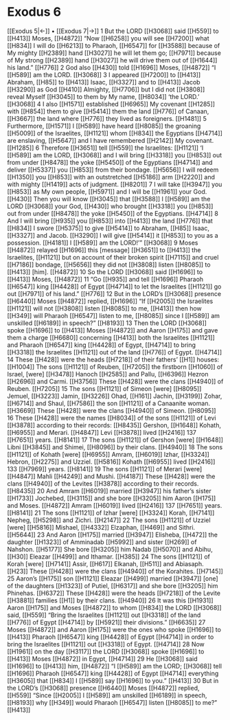 # Exodus 6
[[Exodus 5|←]] • [[Exodus 7|→]]
1 But the LORD [[H3068]] said [[H559]] to [[H413]] Moses, [[H4872]] “Now [[H6258]] you will see [[H7200]] what [[H834]] I will do [[H6213]] to Pharaoh, [[H6547]] for [[H3588]] because of My mighty [[H2389]] hand [[H3027]] he will let them go; [[H7971]] because of My strong [[H2389]] hand [[H3027]] he will drive them out of [[H1644]] his land.” [[H776]] 
2 God also [[H430]] told [[H1696]] Moses, [[H4872]] “I [[H589]] am the LORD. [[H3068]] 
3 I appeared [[H7200]] to [[H413]] Abraham, [[H85]] to [[H413]] Isaac, [[H3327]] and to [[H413]] Jacob [[H3290]] as God [[H410]] Almighty, [[H7706]] but I did not [[H3808]] reveal Myself [[H3045]] to them  by My name, [[H8034]] ‘the LORD.’ [[H3068]] 
4 I also [[H1571]] established [[H6965]] My covenant [[H1285]] with [[H854]] them to give [[H5414]] them the land [[H776]] of Canaan, [[H3667]] the land where [[H776]] they lived as foreigners. [[H1481]] 
5 Furthermore, [[H1571]] I [[H589]] have heard [[H8085]] the groaning [[H5009]] of the Israelites, [[H1121]] whom [[H834]] the Egyptians [[H4714]] are enslaving, [[H5647]] and I have remembered [[H2142]] My covenant. [[H1285]] 
6 Therefore [[H3651]] tell [[H559]] the Israelites: [[H1121]] ‘I [[H589]] am the LORD, [[H3068]] and I will bring [[H3318]] you [[H853]] out from under [[H8478]] the yoke [[H5450]] of the Egyptians [[H4714]] and deliver [[H5337]] you [[H853]] from their bondage. [[H5656]] I will redeem [[H1350]] you [[H853]] with an outstretched [[H5186]] arm [[H2220]] and with mighty [[H1419]] acts of judgment. [[H8201]] 
7 I will take [[H3947]] you [[H853]] as My own  people, [[H5971]] and I will be [[H1961]] your  God. [[H430]] Then you will know [[H3045]] that [[H3588]] I [[H589]] am the LORD [[H3068]] your God, [[H430]] who brought [[H3318]] you [[H853]] out from under [[H8478]] the yoke [[H5450]] of the Egyptians. [[H4714]] 
8 And I will bring [[H935]] you [[H853]] into [[H413]] the land [[H776]] that [[H834]] I swore [[H5375]] to give [[H5414]] to Abraham, [[H85]] Isaac, [[H3327]] and Jacob. [[H3290]] I will give [[H5414]] it [[H853]] to you  as a possession. [[H4181]] I [[H589]] am the LORD!’” [[H3068]] 
9 Moses [[H4872]] relayed [[H1696]] this [message] [[H3651]] to [[H413]] the Israelites, [[H1121]] but on account of their broken spirit [[H7115]] and cruel [[H7186]] bondage, [[H5656]] they did not [[H3808]] listen [[H8085]] to [[H413]] [him]. [[H4872]] 
10 So the LORD [[H3068]] said [[H1696]] to [[H413]] Moses, [[H4872]] 
11 “Go [[H935]] and tell [[H1696]] Pharaoh [[H6547]] king [[H4428]] of Egypt [[H4714]] to let the Israelites [[H1121]] go out [[H7971]] of his land.” [[H776]] 
12 But in the LORD’s [[H3068]] presence [[H6440]] Moses [[H4872]] replied, [[H1696]] “If [[H2005]] the Israelites [[H1121]] will not [[H3808]] listen [[H8085]] to me, [[H413]] then how [[H349]] will Pharaoh [[H6547]] listen to me, [[H8085]] since I [[H589]] am unskilled [[H6189]] in speech?” [[H8193]] 
13 Then the LORD [[H3068]] spoke [[H1696]] to [[H413]] Moses [[H4872]] and Aaron [[H175]] and gave them a charge [[H6680]] concerning [[H413]] both the Israelites [[H1121]] and Pharaoh [[H6547]] king [[H4428]] of Egypt, [[H4714]] to bring [[H3318]] the Israelites [[H1121]] out of the land [[H776]] of Egypt. [[H4714]] 
14 These [[H428]] were the heads [[H7218]] of their fathers’ [[H1]] houses: [[H1004]] The sons [[H1121]] of Reuben, [[H7205]] the firstborn [[H1060]] of Israel, [were] [[H3478]] Hanoch [[H2585]] and Pallu, [[H6396]] Hezron [[H2696]] and Carmi. [[H3756]] These [[H428]] were the clans [[H4940]] of Reuben. [[H7205]] 
15 The sons [[H1121]] of Simeon [were] [[H8095]] Jemuel, [[H3223]] Jamin, [[H3226]] Ohad, [[H161]] Jachin, [[H3199]] Zohar, [[H6714]] and Shaul, [[H7586]] the son [[H1121]] of a Canaanite woman. [[H3669]] These [[H428]] were the clans [[H4940]] of Simeon. [[H8095]] 
16 These [[H428]] were the names [[H8034]] of the sons [[H1121]] of Levi [[H3878]] according to their records: [[H8435]] Gershon, [[H1648]] Kohath, [[H6955]] and Merari. [[H4847]] Levi [[H3878]] lived [[H2416]] 137 [[H7651]] years. [[H8141]] 
17 The sons [[H1121]] of Gershon [were] [[H1648]] Libni [[H3845]] and Shimei, [[H8096]] by their clans. [[H4940]] 
18 The sons [[H1121]] of Kohath [were] [[H6955]] Amram, [[H6019]] Izhar, [[H3324]] Hebron, [[H2275]] and Uzziel. [[H5816]] Kohath [[H6955]] lived [[H2416]] 133 [[H7969]] years. [[H8141]] 
19 The sons [[H1121]] of Merari [were] [[H4847]] Mahli [[H4249]] and Mushi. [[H4187]] These [[H428]] were the clans [[H4940]] of the Levites [[H3878]] according to their records. [[H8435]] 
20 And Amram [[H6019]] married [[H3947]] his father’s sister [[H1733]] Jochebed, [[H3115]] and she bore [[H3205]] him Aaron [[H175]] and Moses. [[H4872]] Amram [[H6019]] lived [[H2416]] 137 [[H7651]] years. [[H8141]] 
21 The sons [[H1121]] of Izhar [were] [[H3324]] Korah, [[H7141]] Nepheg, [[H5298]] and Zichri. [[H2147]] 
22 The sons [[H1121]] of Uzziel [were] [[H5816]] Mishael, [[H4332]] Elzaphan, [[H469]] and Sithri. [[H5644]] 
23 And Aaron [[H175]] married [[H3947]] Elisheba, [[H472]] the daughter [[H1323]] of Amminadab [[H5992]] and sister [[H269]] of Nahshon. [[H5177]] She bore [[H3205]] him Nadab [[H5070]] and Abihu, [[H30]] Eleazar [[H499]] and Ithamar. [[H385]] 
24 The sons [[H1121]] of Korah [were] [[H7141]] Assir, [[H617]] Elkanah, [[H511]] and Abiasaph. [[H23]] These [[H428]] were the clans [[H4940]] of the Korahites. [[H7145]] 
25 Aaron’s [[H175]] son [[H1121]] Eleazar [[H499]] married [[H3947]] [one] of the daughters [[H1323]] of Putiel, [[H6317]] and she bore [[H3205]] him  Phinehas. [[H6372]] These [[H428]] were the heads [[H7218]] of the Levite [[H3881]] families [[H1]] by their clans. [[H4940]] 
26 It was this [[H1931]] Aaron [[H175]] and Moses [[H4872]] to whom [[H834]] the LORD [[H3068]] said, [[H559]] “Bring the Israelites [[H1121]] out [[H3318]] of the land [[H776]] of Egypt [[H4714]] by [[H5921]] their divisions.” [[H6635]] 
27 Moses [[H4872]] and Aaron [[H175]] were the ones who spoke [[H1696]] to [[H413]] Pharaoh [[H6547]] king [[H4428]] of Egypt [[H4714]] in order to bring the Israelites [[H1121]] out [[H3318]] of Egypt. [[H4714]] 
28 Now [[H1961]] on the day [[H3117]] the LORD [[H3068]] spoke [[H1696]] to [[H413]] Moses [[H4872]] in Egypt, [[H4714]] 
29 He [[H3068]] said [[H1696]] to [[H413]] him, [[H4872]] “I [[H589]] am the LORD; [[H3068]] tell [[H1696]] Pharaoh [[H6547]] king [[H4428]] of Egypt [[H4714]] everything [[H3605]] that [[H834]] I [[H589]] say [[H1696]] to you.” [[H413]] 
30 But in the LORD’s [[H3068]] presence [[H6440]] Moses [[H4872]] replied, [[H559]] “Since [[H2005]] I [[H589]] am unskilled [[H6189]] in speech, [[H8193]] why [[H349]] would Pharaoh [[H6547]] listen [[H8085]] to me?” [[H413]] 
